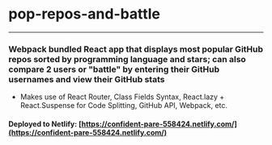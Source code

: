 # pop-repos-and-battle
---
### Webpack bundled React app that displays most popular GitHub repos sorted by programming language and stars; can also compare 2 users or "battle" by entering their GitHub usernames and view their GitHub stats

* Makes use of React Router, Class Fields Syntax, React.lazy + React.Suspense for Code Splitting, GitHub API, Webpack, etc.

#### Deployed to Netlify: [https://confident-pare-558424.netlify.com/](https://confident-pare-558424.netlify.com/)